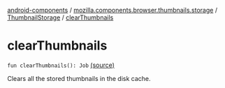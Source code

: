 [android-components](../../index.md) / [mozilla.components.browser.thumbnails.storage](../index.md) / [ThumbnailStorage](index.md) / [clearThumbnails](./clear-thumbnails.md)

# clearThumbnails

`fun clearThumbnails(): Job` [(source)](https://github.com/mozilla-mobile/android-components/blob/master/components/browser/thumbnails/src/main/java/mozilla/components/browser/thumbnails/storage/ThumbnailStorage.kt#L48)

Clears all the stored thumbnails in the disk cache.

